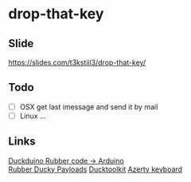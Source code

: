 # drop-that-key

## Slide

https://slides.com/t3kstiil3/drop-that-key/

## Todo  
- [ ] OSX get last imessage and send it by mail  
- [ ] Linux ...  

## Links

[Duckduino Rubber code -> Arduino](https://nurrl.github.io/Duckuino/)  
[Rubber Ducky Payloads](https://github.com/hak5darren/USB-Rubber-Ducky/wiki/Payloads)
[Ducktoolkit](https://ducktoolkit.com/viewscript/all/)
[Azerty keyboard](http://www.zem.fr/utiliser-mouse-keyboard-azerty-arduino-pro-micro-teensy/)  

